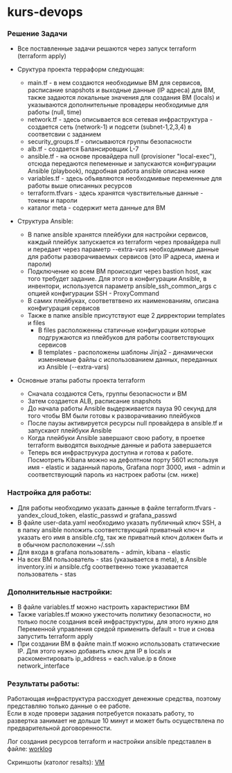 # kurs-devops

### Решение Задачи  
- Все поставленные задачи решаются через запуск terraform (terraform apply)
- Сруктура проекта терраформ следующая:
  - main.tf - в нем создаются необходимые ВМ для сервисов, расписание snapshots и выходные данные (IP адреса) для ВМ, также задаются локальные значения для создания ВМ (locals) и указываются дополнительные провадеры необходимые для работы (null, time)
  - network.tf - здесь описывается вся сетевая инфраструктура - создается сеть (network-1) и подсети (subnet-1,2,3,4) в соответсвии с заданием
  - security_groups.tf - описываются группы безопасности
  - alb.tf - создается Балансировщик L-7
  - ansible.tf - на основе провайдера null (provisioner "local-exec"), отсюда передаются пепеменные и запускаются конфигурации Ansible (playbook), подробная работа ansible описана ниже
  - variables.tf - здесь объявляются необходмивые переменные для работы выше описанных ресурсов
  - terraform.tfvars - здесь хранятся чувствительные данные - токены и пароли
  - каталог meta - содержит мета данные для ВМ

- Структура Ansible:
  - В папке ansible хранятся плейбуки для настройки сервисов, каждый плейбук запускается из terraform через провайдера null и передает через параметр --extra-vars необходиммые данные для работы разворачиваемых сервисов (это IP адреса, имена и пароли)
  - Подключение ко всем ВМ происходит через bastion host, как того требудет задание. Для этого в конфигурации Ansible, в инвентори, используется параметр ansible_ssh_common_args с опцией конфигурации SSH - ProxyCommand
  - В самих плейбуках, соответвтвено их наименованиям, описана конфигурация сервисов
  - Также в папке ansible присутствуют еще 2 дирректории templates и files
      - В files расположенны статичные конфигурации которые подгружаются из плейбуков для работы соответствующих сервисов
      - В templates - расположены шаблоны Jinja2 - динамически изменяемые файлы с использованием данных, переданных из Ansible (--extra-vars)

- Основные этапы работы проекта terraform
  - Сначала создаются Сеть, группы безопасности и ВМ
  - Затем создается ALB, расписание snapshots
  - До начала работы Ansible выдерживается пауза 90 секунд для того чтобы ВМ были готовы к разворачиванию плейбуков
  - После паузы активируется ресурсы null провайдера в ansible.tf и запускают плейбуки Ansible
  - Когда плейбуки Ansible завершают свою работу, в проетке terraform выводятся выходные данные и работа завершается
  - Теперь вся инфраструкура доступна и готова к работе. Посмотреть Kibana можно на дефолтном порту 5601 используя имя - elastic и заданный пароль, Grafana порт 3000, имя - admin и соответствующий пароль из настроек работы (см. ниже)

### Настройка для работы:  
- Для работы необходимо указать данные в файле terraform.tfvars - yandex_cloud_token, elastic_passwd и grafana_passwd
- В файле user-data.yaml необходимо указать публичный ключ SSH, а в папку ansible положить соответствующий приватный ключ и указать его имя в ansible.cfg, так же приватный ключ должен быть и в обычном расположении ~/.ssh
- Для входа в grafana пользователь - admin, kibana - elastic
- На всех ВМ пользователь - stas (указывается в meta), в Ansible inventory.ini и ansible.cfg соответвенно тоже указавается пользователь - stas

### Дополнительные настройки:  
- В файле variables.tf можно настроить характеристики ВМ
- Также variables.tf можно ужесточить политику безопасности, но только после создания всей инфраструктуры, для этого нужно для Переменной управления средой применить default = true и снова запустить terraform apply
- При создании ВМ в файле main.tf можно использовать статические IP. Для этого нужно добавить ключ для IP в locals и раскоментировать ip_address = each.value.ip в блоке network_interface

### Результаты работы:
Работающая инфраструктура рассходует денежные средства, поэтому представляю только данные о ее работе.  
Если в ходе провери задания потребуется показать работу, то развертка занимает не дольше 10 минут и может быть осуществлена по предварительной договоренности.  

Лог создания ресурсов terraform и настройки ansible представлен в файле: [worklog](results/worklog)  

Скриншоты (католог resalts): [VM](results/)
